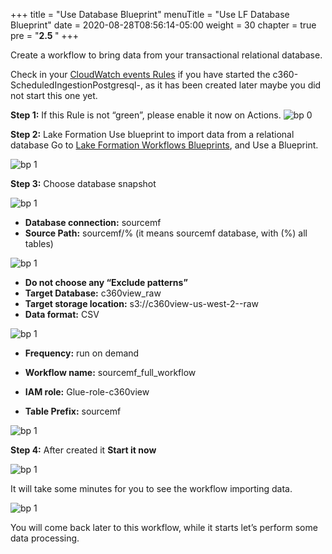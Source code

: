 +++
title = "Use Database Blueprint"
menuTitle = "Use LF Database Blueprint"
date = 2020-08-28T08:56:14-05:00
weight = 30
chapter = true
pre = "<b>2.5 </b>"
+++

Create a workflow to bring data from your transactional relational database.

Check in your [CloudWatch events Rules](https://us-west-2.console.aws.amazon.com/cloudwatch/home?region=us-west-2#rules:) if you have started the c360-ScheduledIngestionPostgresql-<your account id>, as it has been created later maybe you did not start this one yet.

**Step 1:** If this Rule is not “green”, please enable it now on Actions.
![bp 0](/images/workflow/pic-wf00.png)


**Step 2:** Lake Formation Use blueprint to import data from a relational database
Go to [Lake Formation Workflows Blueprints](https://us-west-2.console.aws.amazon.com/lakeformation/home?region=us-west-2#workflows), and Use a Blueprint.

![bp 1](/images/workflow/pic-wf01.png)



**Step 3:** Choose database snapshot

![bp 1](/images/workflow/pic-wf02.png)

*	**Database connection:** sourcemf
*	**Source Path:** sourcemf/% (it means sourcemf database, with (%) all tables)

![bp 1](/images/workflow/pic-wf03.png)

*	**Do not choose any “Exclude patterns”**
*	**Target Database:** c360view_raw
*	**Target storage location:**  s3://c360view-us-west-2-<your-account>-raw
*	**Data format:** CSV

![bp 1](/images/workflow/pic-wf04.png)

*	**Frequency:** run on demand

*	**Workflow name:** sourcemf_full_workflow
*	**IAM role:** Glue-role-c360view
*	**Table Prefix:** sourcemf

![bp 1](/images/workflow/pic-wf05.png)


**Step 4:** After created it **Start it now**

![bp 1](/images/workflow/pic-wf06.png)


It will take some minutes for you to see the workflow importing data.

![bp 1](/images/workflow/pic-wf07.png)


You will come back later to this workflow, while it starts let’s perform some data processing.

